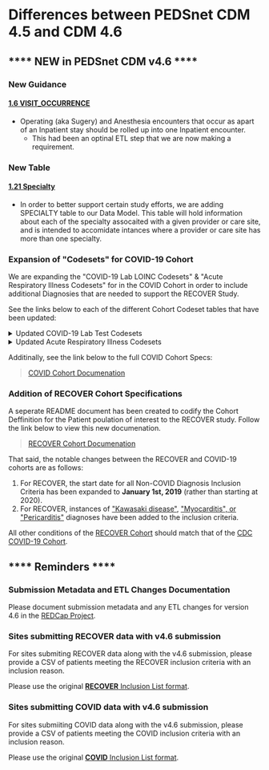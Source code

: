 # Differences between PEDSnet CDM 4.5 and CDM 4.6

## **** NEW in PEDSnet CDM v4.6 ****

### New Guidance

#### [1.6 VISIT_OCCURRENCE](https://github.com/PEDSnet/Data_Models/blob/master/PEDSnet/docs/PEDSnet_CDM_ETL_Conventions.md#16-visit_occurrence)

- Operating (aka Sugery) and Anesthesia encounters that occur as apart of an Inpatient stay should be rolled up into one Inpatient encounter.
    - This had been an optinal ETL step that we are now making a requirement.

### New Table
#### [1.21 Specialty](https://github.com/PEDSnet/Data_Models/blob/master/PEDSnet/docs/PEDSnet_CDM_ETL_Conventions.md#121-specialty-1)
- In order to better support certain study efforts, we are adding SPECIALTY table to our Data Model. This table will hold information about each of the specialty assocaited with a given provider or care site, and is intended to accomidate intances where a provider or care site has more than one specialty. 

### Expansion of "Codesets" for COVID-19 Cohort

We are expanding the "COVID-19 Lab LOINC Codesets" & "Acute Respiratory Illness Codesets" for in the COVID Cohort in order to include additional Diagnosies that are needed to support the RECOVER Study. 

See the links below to each of the different Cohort Codeset tables that have been updated:

<details><summary>Updated COVID-19 Lab Test Codesets</summary>

- [COVID-19 Tests](../Codesets/covid_test_codeset.csv)

- [COVID-19 Serology Tests](../Codesets/covid_test_serology_codeset.csv)

</details>

<details><summary>Updated Acute Respiratory Illness Codesets</summary>

- [Acute Respiratory Distress Syndrome (ARDS)](../Codesets/ards_codeset.csv)

- [Bronchitis](../Codesets/bronchitis_codeset.csv)

- [Bronchiolitis](../Codesets/bronchiolitis_codeset.csv)

- [Pnemonia](../Codesets/pneumonia_codeset.csv)

- [Respiratory Distress](../Codesets/respiratory_distress_codeset.csv)

- [Respiratory Failure](../Codesets/respiratory_failure_codeset.csv)

- [Influenza](../Codesets/influenza_codeset.csv)

- [Upper Respiratory Infections](../Codesets/uri_codeset.csv)

- [Fever](../Codesets/fever_codeset.csv)

- [Cough](../Codesets/cough_codeset.csv)

 </details>
 
Additinally, see the link below to the full COVID Cohort Specs: 

> [COVID Cohort Documenation](https://github.com/PEDSnet/Data_Models/blob/master/PEDSnet/docs/COVID-19%20Cohort.md#pcornet-inclusion-criteira)

### Addition of RECOVER Cohort Specifications

A seperate README document has been created to codify the Cohort Deffinition for the Patient poulation of interest to the RECOVER study. Follow the link below to view this new documenation.

> [RECOVER Cohort Documenation](https://github.com/PEDSnet/Data_Models/blob/v4.6/PEDSnet/docs/RECOVER%20Cohort.md)

That said, the notable changes between the RECOVER and COVID-19 cohorts are as follows:

1. For RECOVER, the start date for all Non-COVID Diagnosis Inclusion Criteria has been expanded to **January 1st, 2019** (rather than starting at 2020).
2. For RECOVER, instances of ["Kawasaki disease"](../Codesets/kawasaki_codeset.csv), ["Myocarditis", or "Pericarditis"](../Codesets/myocarditis_pericarditis_codeset.csv) diagnoses have been added to the inclusion criteria. 

All other conditions of the [RECOVER Cohort](https://github.com/PEDSnet/Data_Models/blob/v4.6/PEDSnet/docs/RECOVER%20Cohort.md) should match that of the [CDC COVID-19 Cohort](https://github.com/PEDSnet/Data_Models/blob/v4.6/PEDSnet/docs/COVID-19%20Cohort.md#pcornet-inclusion-criteira).

## **** Reminders ****

### Submission Metadata and ETL Changes Documentation

Please document submission metadata and any ETL changes for version 4.6 in the [REDCap Project](https://redcap.chop.edu/redcap_v10.3.2/DataEntry/record_status_dashboard.php?pid=38566).

### Sites submitting RECOVER data with v4.6 submission

For sites submiting RECOVER data along with the v4.6 submission, please provide a CSV of patients meeting the RECOVER inclusion criteria with an inclusion reason. 

Please use the original [**RECOVER** Inclusion List format](https://github.com/PEDSnet/Data_Models/blob/v4.6/PEDSnet/docs/RECOVER%20Cohort.md#data-submission). 

### Sites submitting COVID data with v4.6 submission

For sites submiiting COVID data along with the v4.6 submission, please provide a CSV of patients meeting the COVID inclusion criteria with an inclusion reason. 

Please use the original [**COVID** Inclusion List format](https://github.com/PEDSnet/Data_Models/blob/master/PEDSnet/docs/COVID-19%20Cohort.md#data-submission). 
